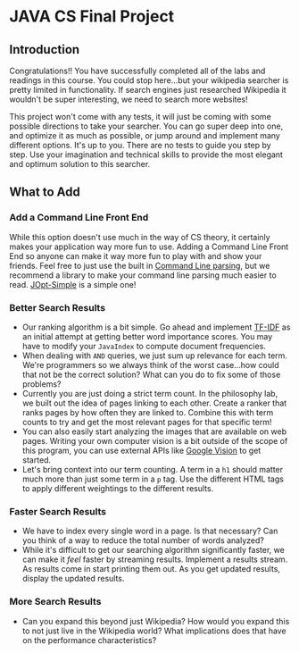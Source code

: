 # JAVA CS Final Project

## Introduction

Congratulations!! You have successfully completed all of the labs and readings in this course. You could stop here...but your wikipedia searcher is pretty limited in functionality. If search engines just researched Wikipedia it wouldn't be super interesting, we need to search more websites!

This project won't come with any tests, it will just be coming with some possible directions to take your searcher. You can go super deep into one, and optimize it as much as possible, or jump around and implement many different options. It's up to you. There are no tests to guide you step by step. Use your imagination and technical skills to provide the most elegant and optimum solution to this searcher.

## What to Add

### Add a Command Line Front End

While this option doesn't use much in the way of CS theory, it certainly makes your application way more fun to use. Adding a Command Line Front End so anyone can make it way more fun to play with and show your friends. Feel free to just use the built in [Command Line parsing](https://docs.oracle.com/javase/tutorial/essential/environment/cmdLineArgs.html), but we recommend a library to make your command line parsing much easier to read. [JOpt-Simple](https://pholser.github.io/jopt-simple/) is a simple one!

### Better Search Results

  * Our ranking algorithm is a bit simple. Go ahead and implement [TF-IDF](https://en.wikipedia.org/wiki/Tf%E2%80%93idf) as an initial attempt at getting better word importance scores. You may have to modify your `JavaIndex` to compute document frequencies.
  * When dealing with `AND` queries, we just sum up relevance for each term. We're programmers so we always think of the worst case...how could that not be the correct solution? What can you do to fix some of those problems?
  * Currently you are just doing a strict term count. In the philosophy lab, we built out the idea of pages linking to each other. Create a ranker that ranks pages by how often they are linked to. Combine this with term counts to try and get the most relevant pages for that specific term!
  * You can also easily start analyzing the images that are available on web pages. Writing your own computer vision is a bit outside of the scope of this program, you can use external APIs like [Google Vision](https://cloud.google.com/vision/) to get started.
  * Let's bring context into our term counting. A term in a `h1` should matter much more than just some term in a `p` tag. Use the different HTML tags to apply different weightings to the different results.

### Faster Search Results

  * We have to index every single word in a page. Is that necessary? Can you think of a way to reduce the total number of words analyzed? 
  * While it's difficult to get our searching algorithm significantly faster, we can make it *feel* faster by streaming results. Implement a results stream. As results come in start printing them out. As you get updated results, display the updated results. 

### More Search Results

  * Can you expand this beyond just Wikipedia? How would you expand this to not just live in the Wikipedia world? What implications does that have on the performance characteristics?
